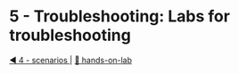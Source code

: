 
# 5 - Troubleshooting: Labs for troubleshooting

[◀ 4 - scenarios ](../4%20-%20scenarios/readme.md) | [🔼 hands-on-lab](../readme.md) 